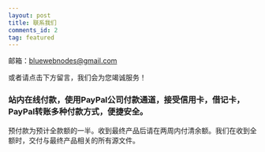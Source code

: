 ```yaml
---
layout: post
title: 联系我们
comments_id: 2
tag: featured
---
```


邮箱：[bluewebnodes@gmail.com](mailto:bluewebnodes@gmail.com)

或者请点击下方留言，我们会为您竭诚服务！

### 站内在线付款，使用PayPal公司付款通道，接受信用卡，借记卡，PayPal转账多种付款方式，便捷安全。

预付款为预计全款额的一半。收到最终产品后请在两周内付清余额。我们在收到全额时，交付与最终产品相关的所有源文件。
